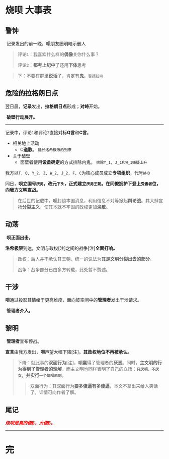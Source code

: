 # 烧呗 大事表

## 警钟

​	记录发出的前一晚，**呗**朋友圈~~明~~暗示删人

> 评论`1`：我喜欢什么样的**偶像**关你什么事？
>
> 评论`2`：**都考上纪中**了还用**下体**思考

> 下：不要在群里**说话**了，肯定有**鬼**。`警报拉响`



## 危险的拉格朗日点

​	翌日晨，**记录**发出，**拉格朗日点**形成；**对峙**开始。

​	**破壁行动展开。**

---

​	记录中，评论`1`和评论`2`直接对标**Q言**和**C言**。

- 相关地上活动
  - C**道歉**。 `延长洛希极限的到来`
- 关于破壁
  - 面壁者使用**设备确定**的方式排除内鬼。 `排除Y_1, J_1和W_1嫌疑上升` 

​	我方以`T, Q, Y_2, Z, W_2, J_2, F, C`为核心成员成立**专项组织**，代号`WHO`

​	同日，**呗立国号`厌男`，改元`下头`，正式建立`厌男王朝`。在同僚拥护下登上`受害者`位，向我方文明宣战。**

> 在后世的记载中，**呗**封锁本国消息，利用信息不对等掀起**舆论战**。其大肆宣扬**分裂主义**，使其本就不牢固的政权更加**涣散**。



## 动荡

​	**呗正面出击。**

​	**洛希极限**到达，文明与政权[注]之间的战争[注]**全面打响。**

> 政权：后人并不承认其王朝，统一的说法为**其是文明分裂出去的部分**。
>
> 战争：战争部分已由多方转载，此处暂不赘述。



## 干涉

​	**呗**通过投影其情绪于更高维度，面向彼空间中的**管理者**发出干涉请求。

​	**管理者介入。**



## 黎明

​	**管理者**宣布停战。

​	**宣言**由我方发出，**呗**声望大幅下降[注]。**其政权地位不再被承认。**

> 下降：就此事的**双面行为**[注]，**呗赢**得了管理者的**厌恶**。同时，**主文明的行为得到了管理者的理解**，而主文明也同样表明了自己的立场：**`只厌呗，不厌女`，并实行`一个烧呗原则`**。
>
> > 双面行为：其双面行为**要多傻逼有多傻逼**，本文不拿出来给人笑话了，详情可向作者了解。



## 尾记

<u>***<font color=red>烧呗是真的傻B，大傻B。</font>***</u>



---

# 完



